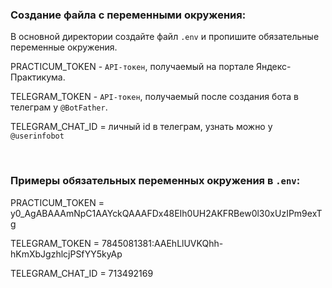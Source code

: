 ### Создание файла с переменными окружения:
В основной директории создайте файл `.env` и пропишите обязательные переменные окружения. 

PRACTICUM_TOKEN - `API-токен`, получаемый на портале Яндекс-Практикума.

TELEGRAM_TOKEN - `API-токен`, получаемый после создания бота в телеграм у `@BotFather`.

TELEGRAM_CHAT_ID = личный id в телеграм, узнать можно у `@userinfobot`


<br>

### Примеры обязательных переменных окружения в `.env`:
PRACTICUM_TOKEN = y0_AgABAAAmNpC1AAYckQAAAFDx48EIh0UH2AKFRBew0l30xUzIPm9exTg

TELEGRAM_TOKEN = 7845081381:AAEhLlUVKQhh-hKmXbJgzhlcjPSfYY5kyAp

TELEGRAM_CHAT_ID = 713492169
